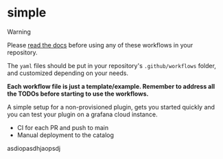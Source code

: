 # simple

> [!WARNING]
>
> Please [read the docs](https://enghub.grafana-ops.net/docs/default/component/grafana-plugins-platform/plugins-ci-github-actions/010-plugins-ci-github-actions) before using any of these workflows in your repository.
>
> The `yaml` files should be put in your repository's `.github/workflows` folder, and customized depending on your needs.
>
> **Each workflow file is just a template/example. Remember to address all the TODOs before starting to use the workflows.**

<!-- README start -->
<!-- order: 0 -->

A simple setup for a non-provisioned plugin, gets you started quickly and you can test your plugin on a grafana cloud instance.

- CI for each PR and push to main
- Manual deployment to the catalog

asdiopasdhjaopsdj

